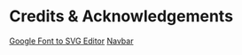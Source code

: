 # Credits & Acknowledgements
[Google Font to SVG Editor](https://github.com/danmarshall/google-font-to-svg-path)
[Navbar](https://codepen.io/TheMOZZARELLA/pen/ExoNQbG)
